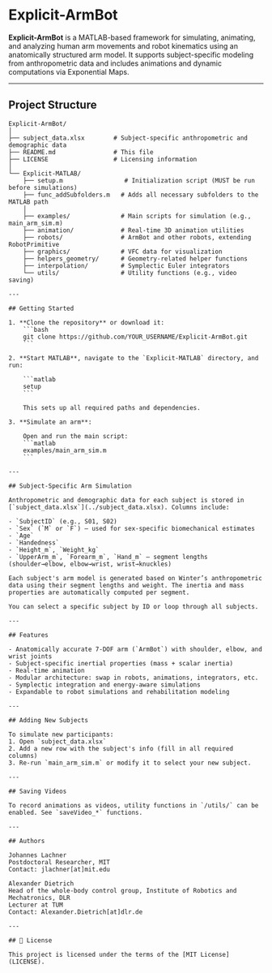 # Explicit-ArmBot

**Explicit-ArmBot** is a MATLAB-based framework for simulating, animating, and analyzing human arm movements and robot kinematics using an anatomically structured arm model. It supports subject-specific modeling from anthropometric data and includes animations and dynamic computations via Exponential Maps.

---

## Project Structure

```text
Explicit-ArmBot/
│
├── subject_data.xlsx        # Subject-specific anthropometric and demographic data
├── README.md                # This file
├── LICENSE                  # Licensing information
│
└── Explicit-MATLAB/
    ├── setup.m                 # Initialization script (MUST be run before simulations)
    ├── func_addSubfolders.m   # Adds all necessary subfolders to the MATLAB path
    │
    ├── examples/              # Main scripts for simulation (e.g., main_arm_sim.m)
    ├── animation/             # Real-time 3D animation utilities
    ├── robots/                # ArmBot and other robots, extending RobotPrimitive
    ├── graphics/              # VFC data for visualization
    ├── helpers_geometry/      # Geometry-related helper functions
    ├── interpolation/         # Symplectic Euler integrators
    └── utils/                 # Utility functions (e.g., video saving)

---

## Getting Started

1. **Clone the repository** or download it:
    ```bash
    git clone https://github.com/YOUR_USERNAME/Explicit-ArmBot.git
    ```

2. **Start MATLAB**, navigate to the `Explicit-MATLAB` directory, and run:

    ```matlab
    setup
    ```

    This sets up all required paths and dependencies.

3. **Simulate an arm**:

    Open and run the main script:
    ```matlab
    examples/main_arm_sim.m
    ```

---

## Subject-Specific Arm Simulation

Anthropometric and demographic data for each subject is stored in [`subject_data.xlsx`](../subject_data.xlsx). Columns include:

- `SubjectID` (e.g., S01, S02)
- `Sex` (`M` or `F`) – used for sex-specific biomechanical estimates
- `Age`
- `Handedness`
- `Height_m`, `Weight_kg`
- `UpperArm_m`, `Forearm_m`, `Hand_m` – segment lengths (shoulder→elbow, elbow→wrist, wrist→knuckles)

Each subject's arm model is generated based on Winter’s anthropometric data using their segment lengths and weight. The inertia and mass properties are automatically computed per segment.

You can select a specific subject by ID or loop through all subjects.

---

## Features

- Anatomically accurate 7-DOF arm (`ArmBot`) with shoulder, elbow, and wrist joints
- Subject-specific inertial properties (mass + scalar inertia)
- Real-time animation
- Modular architecture: swap in robots, animations, integrators, etc.
- Symplectic integration and energy-aware simulations
- Expandable to robot simulations and rehabilitation modeling

---

## Adding New Subjects

To simulate new participants:
1. Open `subject_data.xlsx`
2. Add a new row with the subject's info (fill in all required columns)
3. Re-run `main_arm_sim.m` or modify it to select your new subject.

---

## Saving Videos

To record animations as videos, utility functions in `/utils/` can be enabled. See `saveVideo_*` functions.

---

## Authors

Johannes Lachner  
Postdoctoral Researcher, MIT  
Contact: jlachner[at]mit.edu

Alexander Dietrich
Head of the whole-body control group, Institute of Robotics and Mechatronics, DLR
Lecturer at TUM
Contact: Alexander.Dietrich[at]dlr.de

---

## 📄 License

This project is licensed under the terms of the [MIT License](LICENSE).
